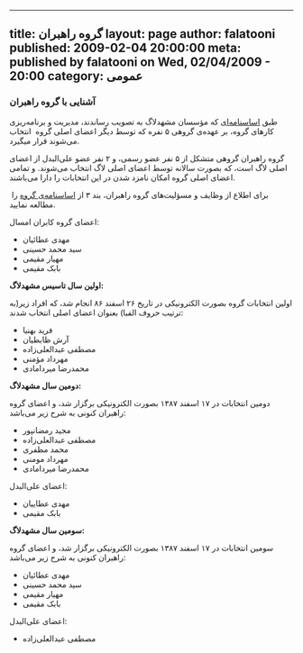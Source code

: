 ----------
title: گروه راهبران
layout: page
author: falatooni
published: 2009-02-04 20:00:00
meta: published by falatooni on Wed, 02/04/2009 - 20:00
category: عمومی
----------
###  آشنایی با گروه راهبران

طبق [اساسنامه‌ای](http://mashhadlug.org/constitiution) که مؤسسان مشهدلاگ به
تصویب رساندند، مدیریت و برنامه‌ریزی کارهای گروه، بر عهده‌ی گروهی ۵ نفره که
توسط دیگر اعضای اصلی گروه  انتخاب می‌شوند قرار میگیرد.

گروه راهبران گروهی متشکل از ۵ نفر عضو رسمی، و ۲ نفر عضو علی‌البدل از اعضای
اصلی لاگ است، که بصورت سالانه توسط اعضای اصلی لاگ انتخاب می‌شوند. و تمامی
اعضای اصلی گروه امکان نامزد شدن در این انتخابات را دارا می‌باشند.

 برای اطلاع از وظایف و مسؤلیت‌های گروه راهبران، بند ۳ از [اساسنامه‌ی
گروه](http://mashhadlug.org/constitiution) را مطالعه نمایید.

اعضای گروه کابران امسال:

  * مهدی عطائیان
  * سید محمد حسینی
  * مهیار مقیمی
  * بابک مقیمی

**اولین سال تاسیس مشهدلاگ:**

اولین انتخابات گروه بصورت الکترونیکی در تاریخ ۲۶ اسفند ۸۶ انجام شد، که افراد
زیر(به ترتیب حروف الفبا) بعنوان اعضای اصلی انتخاب شدند:

  * فرید بهنیا
  * آرش ظابطیان
  * مصطفی عبد‌العلی‌زاده
  * مهرداد مؤمنی
  * محمدرضا میردامادی

**دومین سال مشهدلاگ:**

دومین انتخابات در ۱۷ اسفند ۱۳۸۷ بصورت الکترونیکی برگزار شد، و اعضای گروه
راهبران کنونی به شرح زیر می‌باشد:

  * مجید رمضانپور
  * مصطفی عبد‌العلی‌زاده
  * محمد مظفری
  * مهرداد مومنی
  * محمدرضا میردامادی

اعضای علی‌البدل:

  * مهدی عطاییان
  * بابک مقیمی

**سومین سال مشهدلاگ:**

سومین انتخابات در ۱۷ اسفند ۱۳۸۷ بصورت الکترونیکی برگزار شد، و اعضای گروه
راهبران کنونی به شرح زیر می‌باشد:

  * مهدی عطائیان
  * سید محمد حسینی
  * مهیار مقیمی
  * بابک مقیمی

اعضای علی‌البدل:

  * مصطفی عبدالعلی‌زاده
